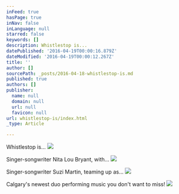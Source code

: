 ```yaml
---
inFeed: true
hasPage: true
inNav: false
inLanguage: null
starred: false
keywords: []
description: Whistlestop is...
datePublished: '2016-04-19T00:00:16.879Z'
dateModified: '2016-04-19T00:00:12.267Z'
title: ''
author: []
sourcePath: _posts/2016-04-18-whistlestop-is.md
published: true
authors: []
publisher:
  name: null
  domain: null
  url: null
  favicon: null
url: whistlestop-is/index.html
_type: Article

---
```

Whistlestop is...
![](https://the-grid-user-content.s3-us-west-2.amazonaws.com/84a14807-691c-4cb1-b0d0-edbb75ed4f4e.jpg)

  
Singer-songwriter Nita Lou Bryant, with...
![](https://the-grid-user-content.s3-us-west-2.amazonaws.com/02affd86-8ece-43b2-93af-16eddc44183e.jpg)

Singer-songwriter Suzi Martin, teaming up as...
![](https://the-grid-user-content.s3-us-west-2.amazonaws.com/e48401dc-e326-4ace-82c5-abecb869317c.jpg)

Calgary's newest duo performing music you don't want to miss!
![](https://the-grid-user-content.s3-us-west-2.amazonaws.com/cf3a96a9-cc2a-465f-81cb-751d00ce2cbb.jpg)